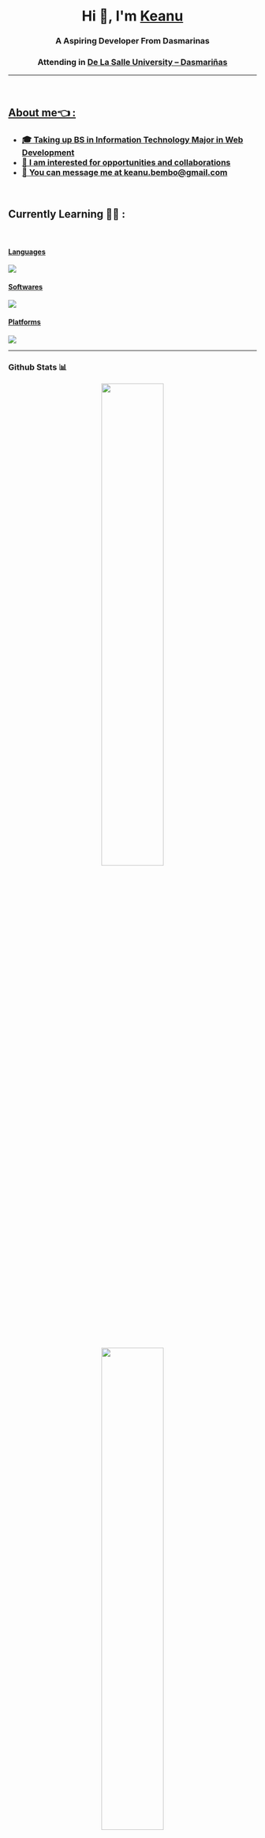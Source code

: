 <h1 align="center">Hi 👋, I'm <a href="https://github.com/Keonbe" target="blank">
Keanu</a></h1>

<h3 align="center">A Aspiring Developer From Dasmarinas</h3>
<h3 align="center">Attending in <a href="https://www.dlsud.edu.ph/">De La Salle University – Dasmariñas</h3>

<hr> 
</br>

## About me👈 :
<h3>
  <ul>
    <li> 🎓 Taking up <a href="https://www.dlsud.edu.ph/programs/cics/bsit.htm">BS in Information Technology Major in Web Development
    <li> 🙋 I am interested for opportunities and collaborations
    <li> 📣 You can message me at <a href="keanuonealbembo@gmail.com">keanu.bembo@gmail.com</a>
</h3>

</br>

## Currently Learning 🧑‍💻 :
</br> 
<p align="center">
  <a href="https://skillicons.dev">
    <h4>Languages</h4>
    <img src="https://skillicons.dev/icons?i=java,cs,dotnet,python,git,html,css,bash,arduino&theme=dark &perline=3" />
    <h4>Softwares</h4>
    <img src="https://skillicons.dev/icons?i=vscode,visualstudio,idea,figma,git,github,vercel,neovim,vim,obsidian,latex&theme=dark &perline=3" />
    <h4>Platforms</h4>
     <img src="https://skillicons.dev/icons?i=windows,linux,arch,ubuntu&theme=dark &perline=3" />
    <!--<img src="https://skillicons.dev/icons?i=aws,gcp,azure,react,vue,flutter&perline=3&theme=dark" /> -->
  </a>
</p>
<!-- <img src="https://raw.githubusercontent.com/marwin1991/profile-technology-icons/refs/heads/main/icons/git.png"/> -->
<!--I just learned how to use PREVIEW and EDIT TAB on top left-->
<hr>

<h3>Github Stats 📊</h3>

<div align="center">
  <p>
    <img height="50%" width="auto" src="https://github-readme-stats.vercel.app/api?username=Keonbe&theme=default&show_icons=true&hide_border=true&count_private=true">
    <img height="50%" width="auto" src="https://github-readme-streak-stats.herokuapp.com/?user=Keonbe&theme=default&hide_border=true">
    <img height="100%" width="auto" src="https://github-readme-stats.vercel.app/api/top-langs/?username=Keonbe&theme=default&show_icons=true&hide_border=true&layout=compact">
  </p>
</div>


</br>

<!---
<h3>
Connect
</h3>
Linkedin, fb any socmed really
--->


<!---
Tarkkailija/Tarkkailija is a ✨ special ✨ repository because its `README.md` (this file) appears on your GitHub profile.
You can click the Preview link to take a look at your changes.
--->
